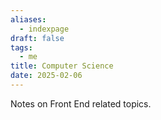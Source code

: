```yaml
---
aliases:
  - indexpage
draft: false
tags:
  - me
title: Computer Science
date: 2025-02-06
---
```


Notes on Front End related topics.